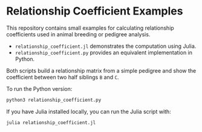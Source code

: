 # Relationship Coefficient Examples

This repository contains small examples for calculating relationship
coefficients used in animal breeding or pedigree analysis.

- `relationship_coefficient.jl` demonstrates the computation using Julia.
- `relationship_coefficient.py` provides an equivalent implementation in Python.

Both scripts build a relationship matrix from a simple pedigree and show the
coefficient between two half siblings `B` and `C`.

To run the Python version:

```bash
python3 relationship_coefficient.py
```

If you have Julia installed locally, you can run the Julia script with:

```bash
julia relationship_coefficient.jl
```
